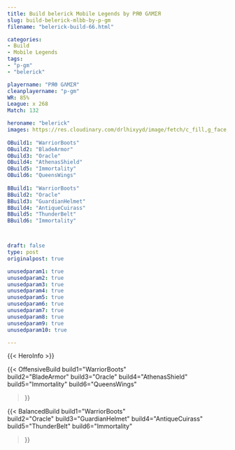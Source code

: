```yaml
---
title: Build belerick Mobile Legends by PЯӨ GΛMΣЯ
slug: build-belerick-mlbb-by-p-gm
filename: "belerick-build-66.html"

categories: 
- Build 
- Mobile Legends
tags: 
- "p-gm"
- "belerick"

playername: "PЯӨ GΛMΣЯ"
cleanplayername: "p-gm"
WR: 85%
League: x 268
Match: 132 

heroname: "belerick"
images: https://res.cloudinary.com/drlhixyyd/image/fetch/c_fill,g_face,f_auto/https://cdn2-build.mobagenie.my.id/p/images/banner/full/belerick.jpg
 
OBuild1: "WarriorBoots"  
OBuild2: "BladeArmor" 
OBuild3: "Oracle" 
OBuild4: "AthenasShield" 
OBuild5: "Immortality" 
OBuild6: "QueensWings" 
 
BBuild1: "WarriorBoots"  
BBuild2: "Oracle" 
BBuild3: "GuardianHelmet" 
BBuild4: "AntiqueCuirass" 
BBuild5: "ThunderBelt" 
BBuild6: "Immortality"



draft: false
type: post
originalpost: true

unusedparam1: true
unusedparam2: true
unusedparam3: true
unusedparam4: true
unusedparam5: true
unusedparam6: true
unusedparam7: true
unusedparam8: true
unusedparam9: true
unusedparam10: true

---
```


{{< HeroInfo >}} 

{{< OffensiveBuild 
build1="WarriorBoots"  
build2="BladeArmor" 
build3="Oracle" 
build4="AthenasShield" 
build5="Immortality" 
build6="QueensWings" 
 >}} 

{{< BalancedBuild 
build1="WarriorBoots"  
build2="Oracle" 
build3="GuardianHelmet" 
build4="AntiqueCuirass" 
build5="ThunderBelt" 
build6="Immortality" 
 >}}


